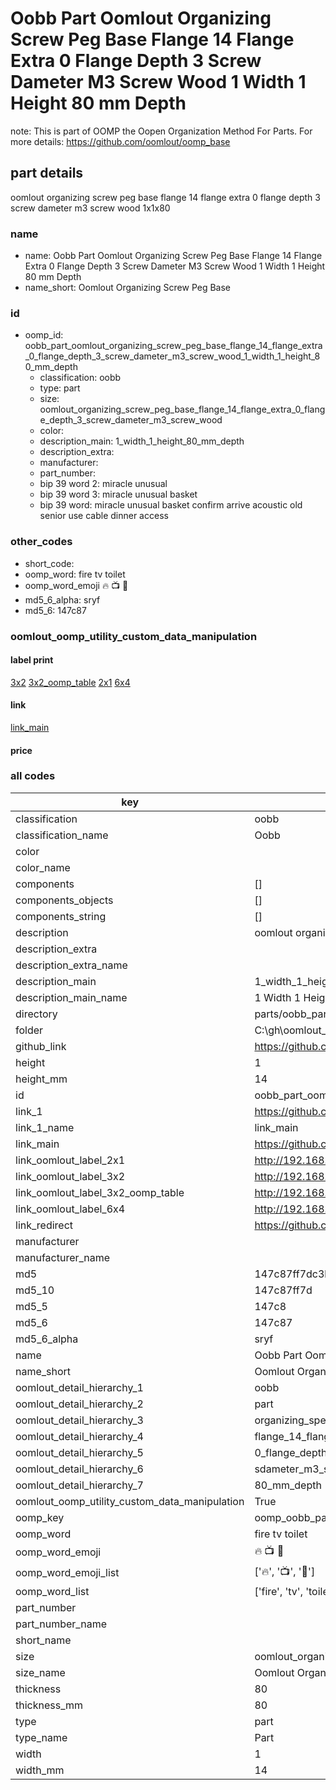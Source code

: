 # Oobb Part Oomlout Organizing Screw Peg Base Flange 14 Flange Extra 0 Flange Depth 3 Screw Dameter M3 Screw Wood 1 Width 1 Height 80 mm Depth  

note: This is part of OOMP the Oopen Organization Method For Parts. For more details: https://github.com/oomlout/oomp_base

##  part details
  



oomlout organizing screw peg base flange 14 flange extra 0 flange depth 3 screw dameter m3 screw wood 1x1x80



### name
* name: Oobb Part Oomlout Organizing Screw Peg Base Flange 14 Flange Extra 0 Flange Depth 3 Screw Dameter M3 Screw Wood 1 Width 1 Height 80 mm Depth
* name_short: Oomlout Organizing Screw Peg Base
### id
* oomp_id: oobb_part_oomlout_organizing_screw_peg_base_flange_14_flange_extra_0_flange_depth_3_screw_dameter_m3_screw_wood_1_width_1_height_80_mm_depth
  * classification: oobb
  * type: part
  * size: oomlout_organizing_screw_peg_base_flange_14_flange_extra_0_flange_depth_3_screw_dameter_m3_screw_wood
  * color: 
  * description_main: 1_width_1_height_80_mm_depth
  * description_extra: 
  * manufacturer: 
  * part_number: 
  * bip 39 word 2: miracle unusual
  * bip 39 word 3: miracle unusual basket
  * bip 39 word: miracle unusual basket confirm arrive acoustic old senior use cable dinner access

### other_codes
* short_code: 
* oomp_word: fire tv toilet
* oomp_word_emoji :fire: :tv: :toilet:
* md5_6_alpha: sryf
* md5_6: 147c87






### oomlout_oomp_utility_custom_data_manipulation
#### label print
[3x2](http://192.168.1.245:1112/?label=oomp%20sryf)
[3x2_oomp_table](http://192.168.1.108:1112/?label=oomp%20sryf)
[2x1](http://192.168.1.242:1112/?label=oomp%20sryf)
[6x4](http://192.168.1.55:1112/?label=oomp%20sryf)    

#### link

[link_main](https://github.com/oomlout/oomlout_oobb_version_4_generated_parts/tree/main/navigation_oomp/oobb/part/oomlout_organizing_screw_peg_base_flange_14_flange_extra_0_flange_depth_3_screw_dameter_m3_screw_wood/1_width_1_height_80_mm_depth/part)                              

#### price







### all codes 
| key | value |  
| --- | --- |  
| classification | oobb |  
| classification_name | Oobb |  
| color |  |  
| color_name |  |  
| components | [] |  
| components_objects | [] |  
| components_string | [] |  
| description | oomlout organizing screw peg base flange 14 flange extra 0 flange depth 3 screw dameter m3 screw wood 1x1x80 |  
| description_extra |  |  
| description_extra_name |  |  
| description_main | 1_width_1_height_80_mm_depth |  
| description_main_name | 1 Width 1 Height 80 mm Depth |  
| directory | parts/oobb_part_oomlout_organizing_screw_peg_base_flange_14_flange_extra_0_flange_depth_3_screw_dameter_m3_screw_wood_1_width_1_height_80_mm_depth |  
| folder | C:\gh\oomlout_oobb_version_4_generated_parts\parts\oobb_part_oomlout_organizing_screw_peg_base_flange_14_flange_extra_0_flange_depth_3_screw_dameter_m3_screw_wood_1_width_1_height_80_mm_depth |  
| github_link | https://github.com/oomlout/oomlout_oomp_part_src/tree/main/parts/oobb_part_oomlout_organizing_screw_peg_base_flange_14_flange_extra_0_flange_depth_3_screw_dameter_m3_screw_wood_1_width_1_height_80_mm_depth |  
| height | 1 |  
| height_mm | 14 |  
| id | oobb_part_oomlout_organizing_screw_peg_base_flange_14_flange_extra_0_flange_depth_3_screw_dameter_m3_screw_wood_1_width_1_height_80_mm_depth |  
| link_1 | https://github.com/oomlout/oomlout_oobb_version_4_generated_parts/tree/main/navigation_oomp/oobb/part/oomlout_organizing_screw_peg_base_flange_14_flange_extra_0_flange_depth_3_screw_dameter_m3_screw_wood/1_width_1_height_80_mm_depth/part |  
| link_1_name | link_main |  
| link_main | https://github.com/oomlout/oomlout_oobb_version_4_generated_parts/tree/main/navigation_oomp/oobb/part/oomlout_organizing_screw_peg_base_flange_14_flange_extra_0_flange_depth_3_screw_dameter_m3_screw_wood/1_width_1_height_80_mm_depth/part |  
| link_oomlout_label_2x1 | http://192.168.1.242:1112/?label=oomp%20sryf |  
| link_oomlout_label_3x2 | http://192.168.1.245:1112/?label=oomp%20sryf |  
| link_oomlout_label_3x2_oomp_table | http://192.168.1.108:1112/?label=oomp%20sryf |  
| link_oomlout_label_6x4 | http://192.168.1.55:1112/?label=oomp%20sryf |  
| link_redirect | https://github.com/oomlout/oomlout_oobb_version_4_generated_parts/tree/main/parts/oobb_oomlout_organizing_screw_peg_base_flange_14_flange_extra_0_flange_depth_3_screw_dameter_m3_screw_wood_01_01_80 |  
| manufacturer |  |  
| manufacturer_name |  |  
| md5 | 147c87ff7dc3b340080642ee267b946b |  
| md5_10 | 147c87ff7d |  
| md5_5 | 147c8 |  
| md5_6 | 147c87 |  
| md5_6_alpha | sryf |  
| name | Oobb Part Oomlout Organizing Screw Peg Base Flange 14 Flange Extra 0 Flange Depth 3 Screw Dameter M3 Screw Wood 1 Width 1 Height 80 mm Depth |  
| name_short | Oomlout Organizing Screw Peg Base |  
| oomlout_detail_hierarchy_1 | oobb |  
| oomlout_detail_hierarchy_2 | part |  
| oomlout_detail_hierarchy_3 | organizing_speg_base |  
| oomlout_detail_hierarchy_4 | flange_14_flange_extra |  
| oomlout_detail_hierarchy_5 | 0_flange_depth_3 |  
| oomlout_detail_hierarchy_6 | sdameter_m3_swood |  
| oomlout_detail_hierarchy_7 | 80_mm_depth |  
| oomlout_oomp_utility_custom_data_manipulation | True |  
| oomp_key | oomp_oobb_part_oomlout_organizing_screw_peg_base_flange_14_flange_extra_0_flange_depth_3_screw_dameter_m3_screw_wood_1_width_1_height_80_mm_depth |  
| oomp_word | fire tv toilet |  
| oomp_word_emoji | :fire: :tv: :toilet: |  
| oomp_word_emoji_list | [':fire:', ':tv:', ':toilet:'] |  
| oomp_word_list | ['fire', 'tv', 'toilet'] |  
| part_number |  |  
| part_number_name |  |  
| short_name |  |  
| size | oomlout_organizing_screw_peg_base_flange_14_flange_extra_0_flange_depth_3_screw_dameter_m3_screw_wood |  
| size_name | Oomlout Organizing Screw Peg Base Flange 14 Flange Extra 0 Flange Depth 3 Screw Dameter M3 Screw Wood |  
| thickness | 80 |  
| thickness_mm | 80 |  
| type | part |  
| type_name | Part |  
| width | 1 |  
| width_mm | 14 |  
